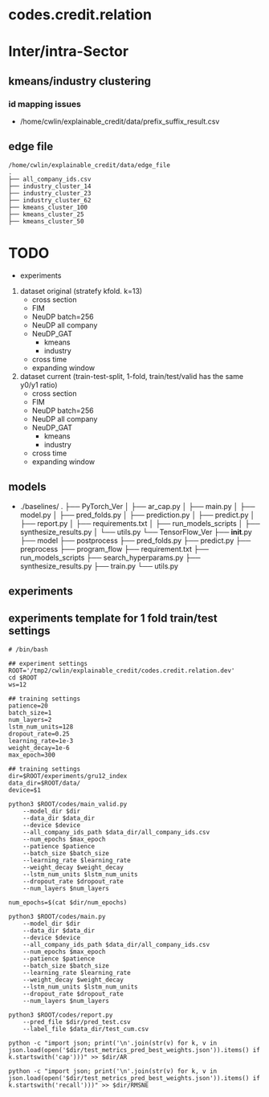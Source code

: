 # codes.credit.relation

# Inter/intra-Sector

## kmeans/industry clustering

### id mapping issues
- /home/cwlin/explainable_credit/data/prefix_suffix_result.csv

## edge file
```
/home/cwlin/explainable_credit/data/edge_file
.
├── all_company_ids.csv
├── industry_cluster_14
├── industry_cluster_23
├── industry_cluster_62
├── kmeans_cluster_100
├── kmeans_cluster_25
├── kmeans_cluster_50
```

# TODO
- experiments
1. dataset original (stratefy kfold. k=13)
    * cross section
    * FIM
    * NeuDP batch=256
    * NeuDP all company
    * NeuDP_GAT
        * kmeans
        * industry
    * cross time
    * expanding window
2. dataset current (train-test-split, 1-fold, train/test/valid has the same y0/y1 ratio)
    * cross section
    * FIM
    * NeuDP batch=256
    * NeuDP all company
    * NeuDP_GAT
        * kmeans
        * industry
    * cross time
    * expanding window


## models 
- ./baselines/
.
├── PyTorch_Ver
│   ├── ar_cap.py
│   ├── main.py
│   ├── model.py
│   ├── pred_folds.py
│   ├── prediction.py
│   ├── predict.py
│   ├── report.py
│   ├── requirements.txt
│   ├── run_models_scripts
│   ├── synthesize_results.py
│   └── utils.py
└── TensorFlow_Ver
    ├── __init__.py
    ├── model
    ├── postprocess
    ├── pred_folds.py
    ├── predict.py
    ├── preprocess
    ├── program_flow
    ├── requirement.txt
    ├── run_models_scripts
    ├── search_hyperparams.py
    ├── synthesize_results.py
    ├── train.py
    └── utils.py

## experiments
experiments template for 1 fold train/test settings
-----

```
# /bin/bash

## experiment settings
ROOT='/tmp2/cwlin/explainable_credit/codes.credit.relation.dev'
cd $ROOT
ws=12

## training settings
patience=20
batch_size=1
num_layers=2
lstm_num_units=128
dropout_rate=0.25
learning_rate=1e-3
weight_decay=1e-6
max_epoch=300

## training settings
dir=$ROOT/experiments/gru12_index
data_dir=$ROOT/data/
device=$1

python3 $ROOT/codes/main_valid.py 
    --model_dir $dir
    --data_dir $data_dir
    --device $device 
    --all_company_ids_path $data_dir/all_company_ids.csv 
    --num_epochs $max_epoch 
    --patience $patience 
    --batch_size $batch_size 
    --learning_rate $learning_rate 
    --weight_decay $weight_decay 
    --lstm_num_units $lstm_num_units 
    --dropout_rate $dropout_rate 
    --num_layers $num_layers 

num_epochs=$(cat $dir/num_epochs)

python3 $ROOT/codes/main.py 
    --model_dir $dir
    --data_dir $data_dir
    --device $device 
    --all_company_ids_path $data_dir/all_company_ids.csv 
    --num_epochs $max_epoch 
    --patience $patience 
    --batch_size $batch_size 
    --learning_rate $learning_rate 
    --weight_decay $weight_decay 
    --lstm_num_units $lstm_num_units 
    --dropout_rate $dropout_rate 
    --num_layers $num_layers 

python3 $ROOT/codes/report.py
    --pred_file $dir/pred_test.csv 
    --label_file $data_dir/test_cum.csv

python -c "import json; print('\n'.join(str(v) for k, v in json.load(open('$dir/test_metrics_pred_best_weights.json')).items() if k.startswith('cap')))" >> $dir/AR

python -c "import json; print('\n'.join(str(v) for k, v in json.load(open('$dir/test_metrics_pred_best_weights.json')).items() if k.startswith('recall')))" >> $dir/RMSNE

```